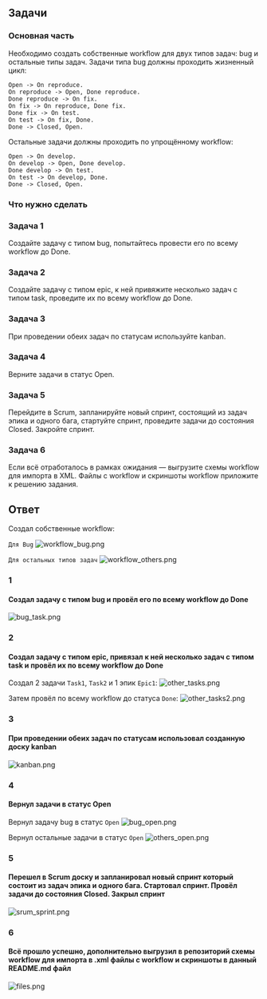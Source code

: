 ## Задачи

### Основная часть

Необходимо создать собственные workflow для двух типов задач: bug и остальные типы задач. Задачи типа bug должны проходить жизненный цикл:

```
Open -> On reproduce.
On reproduce -> Open, Done reproduce.
Done reproduce -> On fix.
On fix -> On reproduce, Done fix.
Done fix -> On test.
On test -> On fix, Done.
Done -> Closed, Open.
```

Остальные задачи должны проходить по упрощённому workflow:

```
Open -> On develop.
On develop -> Open, Done develop.
Done develop -> On test.
On test -> On develop, Done.
Done -> Closed, Open.
```

### Что нужно сделать

### Задача 1

Создайте задачу с типом bug, попытайтесь провести его по всему workflow до Done.

### Задача 2

Создайте задачу с типом epic, к ней привяжите несколько задач с типом task, проведите их по всему workflow до Done.

### Задача 3

При проведении обеих задач по статусам используйте kanban.

### Задача 4

Верните задачи в статус Open.

### Задача 5

Перейдите в Scrum, запланируйте новый спринт, состоящий из задач эпика и одного бага, стартуйте спринт, проведите задачи до состояния Closed. Закройте спринт.

### Задача 6

Если всё отработалось в рамках ожидания — выгрузите схемы workflow для импорта в XML. Файлы с workflow и скриншоты workflow приложите к решению задания.

## Ответ

Создал собственные workflow:

`Для Bug`
![workflow_bug.png](workflow_bug.png)

`Для остальных типов задач`
![workflow_others.png](workflow_others.png)

### 1

#### Создал задачу с типом bug и провёл его по всему workflow до Done

![bug_task.png](bug_task.png)

### 2

#### Создал задачу с типом epic, привязал к ней несколько задач с типом task и провёл их по всему workflow до Done

Создал 2 задачи `Task1`, `Task2` и 1 эпик `Epic1`:
![other_tasks.png](other_tasks.png)

Затем провёл по всему workflow до статуса `Done`:
![other_tasks2.png](other_tasks2.png)

### 3

#### При проведении обеих задач по статусам использовал созданную доску kanban

![kanban.png](kanban.png)

### 4

#### Вернул задачи в статус Open

Вернул задачу bug в статус `Open`
![bug_open.png](bug_open.png)

Вернул остальные задачи в статус `Open`
![others_open.png](others_open.png)

### 5

#### Перешел в Scrum доску и запланировал новый спринт который состоит из задач эпика и одного бага. Стартовал спринт. Провёл задачи до состояния Closed. Закрыл спринт

![srum_sprint.png](srum_sprint.png)

### 6

#### Всё прошло успешно, дополнительно выгрузил в репозиторий схемы workflow для импорта в .xml файлы с workflow и скриншоты в данный README.md файл

![files.png](files.png)
